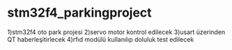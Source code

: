 # stm32f4_parkingproject
1)stm32f4 oto park projesi
2)servo motor kontrol edilecek
3)usart üzerinden QT haberleşitirlecek
4)rfıd modülü kullanılıp doluluk test edilecek
